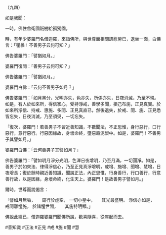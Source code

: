 （九四）

如是我聞：

一時，佛住舍衛國祇樹給孤獨園。

時，有年少婆羅門名僧迦羅，來詣佛所，與世尊面相問訊慰勞已，退坐一面，白佛言：「瞿曇！不善男子云何可知？」

佛告婆羅門：「譬猶如月。」

婆羅門復問：「善男子云何可知？」

佛告婆羅門：「譬猶如月。」

婆羅門白佛：「云何不善男子如月？」

佛告婆羅門：「如月黑分，光明亦失，色亦失，所係亦失，日夜消滅，乃至不現。如是，有人於如來所，得信家心，受持淨戒，善學多聞，損己布施，正見真實。於如來所淨信、持戒、惠施、多聞、正見真直已，然後退失，於戒、聞、施、正見悉皆忘失，日夜消滅，乃至須臾，一切忘失。

「復次，婆羅門！若善男子不習近善知識，不數聞法，不正思惟，身行惡行，口行惡行，意行惡行。行惡因緣故，身壞命終，墮惡趣泥梨中。如是，婆羅門！不善男子其譬如月。」

婆羅門白佛：「云何善男子其譬如月？」

佛告婆羅門：「譬如明月淨分光明，色澤日夜增明，乃至月滿，一切圓淨。如是，善男子於如來法、律得淨信心，乃至正見真淨增明，戒增、施增、聞增、慧增，日夜增長；復於餘時親近善知識，聞說正法，內正思惟，行身善行，行口善行，行意善行故，以是因緣，身壞命終，化生天上。婆羅門！是故善男子譬如月。」

爾時，世尊而說偈言：

「譬如月無垢，　　周行於虛空，
一切小星中，　　其光最盛明。
淨信亦如是，　　戒聞離慳施，
於諸慳世間，　　其施特明顯。」

佛說此經已，僧迦羅婆羅門聞佛所說，歡喜隨喜，從座起而去。




#善知識
#正法
#正見
#戒
#施
#聞
#慧

